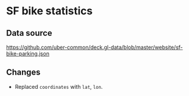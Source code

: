 <!--
 Copyright 2018-2022 Snowflake Computing Inc.

 Licensed under the Apache License, Version 2.0 (the "License");
 you may not use this file except in compliance with the License.
 You may obtain a copy of the License at

     http://www.apache.org/licenses/LICENSE-2.0

 Unless required by applicable law or agreed to in writing, software
 distributed under the License is distributed on an "AS IS" BASIS,
 WITHOUT WARRANTIES OR CONDITIONS OF ANY KIND, either express or implied.
 See the License for the specific language governing permissions and
 limitations under the License.
 -->

# SF bike statistics

## Data source

https://github.com/uber-common/deck.gl-data/blob/master/website/sf-bike-parking.json

## Changes

* Replaced `coordinates` with `lat`, `lon`.
